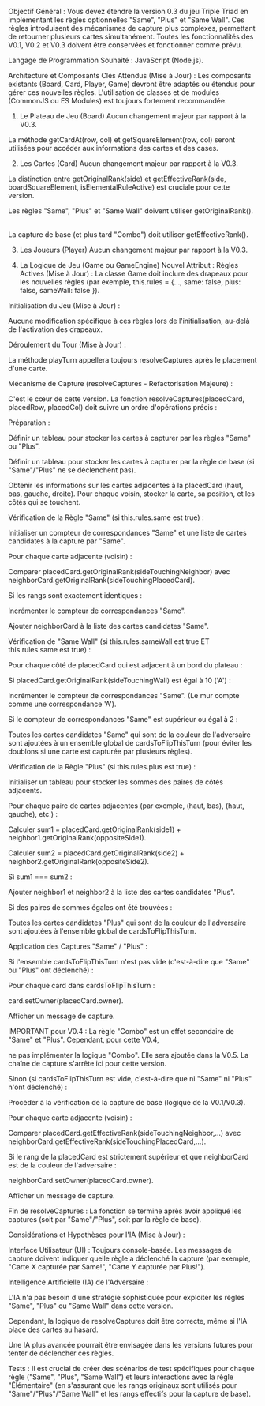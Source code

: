 Objectif Général :
Vous devez étendre la version 0.3 du jeu Triple Triad en implémentant les règles optionnelles "Same", "Plus" et "Same Wall". Ces règles introduisent des mécanismes de capture plus complexes, permettant de retourner plusieurs cartes simultanément. Toutes les fonctionnalités des V0.1, V0.2 et V0.3 doivent être conservées et fonctionner comme prévu.

Langage de Programmation Souhaité : JavaScript (Node.js).

Architecture et Composants Clés Attendus (Mise à Jour) :
Les composants existants (Board, Card, Player, Game) devront être adaptés ou étendus pour gérer ces nouvelles règles. L'utilisation de classes et de modules (CommonJS ou ES Modules) est toujours fortement recommandée.

1. Le Plateau de Jeu (Board)
   Aucun changement majeur par rapport à la V0.3.

La méthode getCardAt(row, col) et getSquareElement(row, col) seront utilisées pour accéder aux informations des cartes et des cases.

2. Les Cartes (Card)
   Aucun changement majeur par rapport à la V0.3.

La distinction entre getOriginalRank(side) et getEffectiveRank(side, boardSquareElement, isElementalRuleActive) est cruciale pour cette version.

Les règles "Same", "Plus" et "Same Wall" doivent utiliser getOriginalRank().    

La capture de base (et plus tard "Combo") doit utiliser getEffectiveRank().    

3. Les Joueurs (Player)
                                                                                                                                                          Aucun changement majeur par rapport à la V0.3.

4. La Logique de Jeu (Game ou GameEngine)
   Nouvel Attribut : Règles Actives (Mise à Jour) : La classe Game doit inclure des drapeaux pour les nouvelles règles (par exemple, this.rules = {..., same: false, plus: false, sameWall: false }).

Initialisation du Jeu (Mise à Jour) :

Aucune modification spécifique à ces règles lors de l'initialisation, au-delà de l'activation des drapeaux.

Déroulement du Tour (Mise à Jour) :

La méthode playTurn appellera toujours resolveCaptures après le placement d'une carte.

Mécanisme de Capture (resolveCaptures - Refactorisation Majeure) :

C'est le cœur de cette version. La fonction resolveCaptures(placedCard, placedRow, placedCol) doit suivre un ordre d'opérations précis :

Préparation :

Définir un tableau pour stocker les cartes à capturer par les règles "Same" ou "Plus".

Définir un tableau pour stocker les cartes à capturer par la règle de base (si "Same"/"Plus" ne se déclenchent pas).

Obtenir les informations sur les cartes adjacentes à la placedCard (haut, bas, gauche, droite). Pour chaque voisin, stocker la carte, sa position, et les côtés qui se touchent.

Vérification de la Règle "Same" (si this.rules.same est true) :

Initialiser un compteur de correspondances "Same" et une liste de cartes candidates à la capture par "Same".

Pour chaque carte adjacente (voisin) :

Comparer placedCard.getOriginalRank(sideTouchingNeighbor) avec neighborCard.getOriginalRank(sideTouchingPlacedCard).

Si les rangs sont exactement identiques :

Incrémenter le compteur de correspondances "Same".

Ajouter neighborCard à la liste des cartes candidates "Same".

Vérification de "Same Wall" (si this.rules.sameWall est true ET this.rules.same est true) :    

Pour chaque côté de placedCard qui est adjacent à un bord du plateau :

Si placedCard.getOriginalRank(sideTouchingWall) est égal à 10 ('A') :

Incrémenter le compteur de correspondances "Same". (Le mur compte comme une correspondance 'A').    

Si le compteur de correspondances "Same" est supérieur ou égal à 2 :    

Toutes les cartes candidates "Same" qui sont de la couleur de l'adversaire sont ajoutées à un ensemble global de cardsToFlipThisTurn (pour éviter les doublons si une carte est capturée par plusieurs règles).

Vérification de la Règle "Plus" (si this.rules.plus est true) :

Initialiser un tableau pour stocker les sommes des paires de côtés adjacents.

Pour chaque paire de cartes adjacentes (par exemple, (haut, bas), (haut, gauche), etc.) :

Calculer sum1 = placedCard.getOriginalRank(side1) + neighbor1.getOriginalRank(oppositeSide1).

Calculer sum2 = placedCard.getOriginalRank(side2) + neighbor2.getOriginalRank(oppositeSide2).

Si sum1 === sum2 :    

Ajouter neighbor1 et neighbor2 à la liste des cartes candidates "Plus".

Si des paires de sommes égales ont été trouvées :

Toutes les cartes candidates "Plus" qui sont de la couleur de l'adversaire sont ajoutées à l'ensemble global de cardsToFlipThisTurn.

Application des Captures "Same" / "Plus" :

Si l'ensemble cardsToFlipThisTurn n'est pas vide (c'est-à-dire que "Same" ou "Plus" ont déclenché) :

Pour chaque card dans cardsToFlipThisTurn :

card.setOwner(placedCard.owner).

Afficher un message de capture.

IMPORTANT pour V0.4 : La règle "Combo" est un effet secondaire de "Same" et "Plus". Cependant, pour cette V0.4,    

ne pas implémenter la logique "Combo". Elle sera ajoutée dans la V0.5. La chaîne de capture s'arrête ici pour cette version.

Sinon (si cardsToFlipThisTurn est vide, c'est-à-dire que ni "Same" ni "Plus" n'ont déclenché) :

Procéder à la vérification de la capture de base (logique de la V0.1/V0.3).

Pour chaque carte adjacente (voisin) :

Comparer placedCard.getEffectiveRank(sideTouchingNeighbor,...) avec neighborCard.getEffectiveRank(sideTouchingPlacedCard,...).

Si le rang de la placedCard est strictement supérieur et que neighborCard est de la couleur de l'adversaire :

neighborCard.setOwner(placedCard.owner).

Afficher un message de capture.

Fin de resolveCaptures : La fonction se termine après avoir appliqué les captures (soit par "Same"/"Plus", soit par la règle de base).

Considérations et Hypothèses pour l'IA (Mise à Jour) :

Interface Utilisateur (UI) : Toujours console-basée. Les messages de capture doivent indiquer quelle règle a déclenché la capture (par exemple, "Carte X capturée par Same!", "Carte Y capturée par Plus!").

Intelligence Artificielle (IA) de l'Adversaire :

L'IA n'a pas besoin d'une stratégie sophistiquée pour exploiter les règles "Same", "Plus" ou "Same Wall" dans cette version.

Cependant, la logique de resolveCaptures doit être correcte, même si l'IA place des cartes au hasard.

Une IA plus avancée pourrait être envisagée dans les versions futures pour tenter de déclencher ces règles.

Tests : Il est crucial de créer des scénarios de test spécifiques pour chaque règle ("Same", "Plus", "Same Wall") et leurs interactions avec la règle "Élémentaire" (en s'assurant que les rangs originaux sont utilisés pour "Same"/"Plus"/"Same Wall" et les rangs effectifs pour la capture de base).